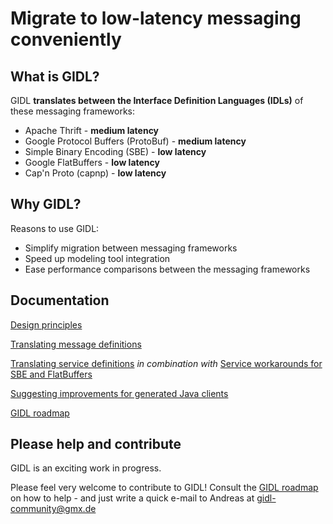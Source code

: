 # Migrate to low-latency messaging conveniently

## What is GIDL?
GIDL **translates between the Interface Definition Languages (IDLs)** of these messaging frameworks:
- Apache Thrift - **medium latency**
- Google Protocol Buffers (ProtoBuf) - **medium latency**
- Simple Binary Encoding (SBE) - **low latency**
- Google FlatBuffers - **low latency**
- Cap'n Proto (capnp) - **low latency**

## Why GIDL?
Reasons to use GIDL:
- Simplify migration between messaging frameworks
- Speed up modeling tool integration
- Ease performance comparisons between the messaging frameworks

## Documentation
[Design principles](wiki/Design-principles)

[Translating message definitions](wiki/Translating-message-definitions)

[Translating service definitions](wiki/Translating-service-definitions) *in combination with* [Service workarounds for SBE and FlatBuffers](wiki/Service-workarounds-for-SBE-and-FlatBuffers)

[Suggesting improvements for generated Java clients](wiki/Suggesting-improvements-for-generated-Java-clients)

[GIDL roadmap](wiki/GIDL-roadmap)

## Please help and contribute
GIDL is an exciting work in progress.

Please feel very welcome to contribute to GIDL! Consult the [GIDL roadmap](wiki/GIDL-roadmap) on how to help - and just write a quick e-mail to Andreas at gidl-community@gmx.de 